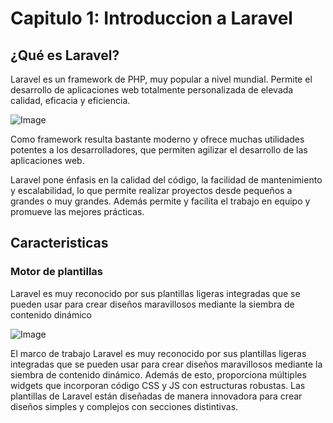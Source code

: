 # Capitulo 1: Introduccion a Laravel
## ¿Qué es Laravel?
Laravel es un framework de PHP, muy popular a nivel mundial.  Permite el desarrollo de aplicaciones web totalmente personalizada de elevada calidad, eficacia y eficiencia.


![Image](https://martamaleyka.github.io/Curso-de-Laravel/Imagenes/logo.png)

Como framework resulta bastante moderno y ofrece muchas utilidades potentes a los desarrolladores, que permiten agilizar el desarrollo de las aplicaciones web.

Laravel pone énfasis en la calidad del código, la facilidad de mantenimiento y escalabilidad, lo que permite realizar proyectos desde pequeños a grandes o muy grandes. Además permite y facilita el trabajo en equipo y promueve las mejores prácticas.

## Caracteristicas

### Motor de plantillas
Laravel es muy reconocido por sus plantillas ligeras integradas que se pueden usar para crear diseños maravillosos mediante la siembra de contenido dinámico

![Image](https://martamaleyka.github.io/Curso-de-Laravel/Imagenes/blade.png)

El marco de trabajo Laravel es muy reconocido por sus plantillas ligeras integradas que se pueden usar para crear diseños maravillosos mediante la siembra de contenido dinámico. Además de esto, proporciona múltiples widgets que incorporan código CSS y JS con estructuras robustas. Las plantillas de Laravel están diseñadas de manera innovadora para crear diseños simples y complejos con secciones distintivas.

